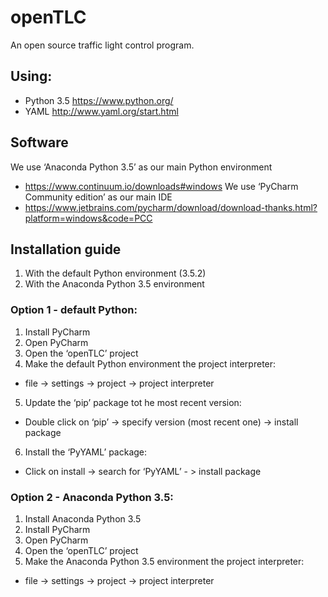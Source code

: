 # openTLC
An open source traffic light control program.

## Using:
- Python 3.5 https://www.python.org/
- YAML http://www.yaml.org/start.html

## Software
We use ‘Anaconda Python 3.5’ as our main Python environment
* https://www.continuum.io/downloads#windows
We use ‘PyCharm Community edition’ as our main IDE
* https://www.jetbrains.com/pycharm/download/download-thanks.html?platform=windows&code=PCC

## Installation guide
1. With the default Python environment (3.5.2) 
2. With the Anaconda Python 3.5 environment

### Option 1 - default Python:
1. Install PyCharm
2. Open PyCharm
3. Open the ‘openTLC’ project
4. Make the default Python environment the project interpreter:
* file -> settings -> project -> project interpreter
5. Update the ‘pip’ package tot he most recent version:
* Double click on ‘pip’ -> specify version (most recent one) -> install package
6. Install the ‘PyYAML’ package:
* Click on install -> search for ‘PyYAML’ - > install package

### Option 2 - Anaconda Python 3.5:
1. Install Anaconda Python 3.5
2. Install PyCharm
3. Open PyCharm
4. Open the ‘openTLC’ project
5. Make the Anaconda Python 3.5 environment the project interpreter:
* file -> settings -> project -> project interpreter
